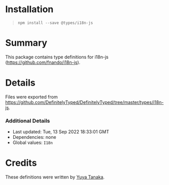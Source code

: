 # Installation
> `npm install --save @types/i18n-js`

# Summary
This package contains type definitions for i18n-js (https://github.com/fnando/i18n-js).

# Details
Files were exported from https://github.com/DefinitelyTyped/DefinitelyTyped/tree/master/types/i18n-js.

### Additional Details
 * Last updated: Tue, 13 Sep 2022 18:33:01 GMT
 * Dependencies: none
 * Global values: `I18n`

# Credits
These definitions were written by [Yuya Tanaka](https://github.com/ypresto).
